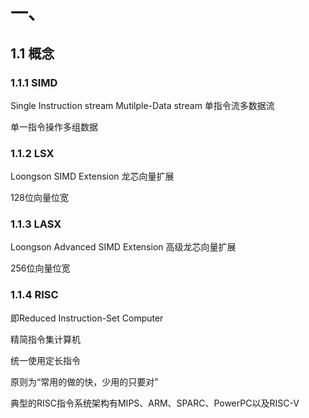# 一、

## 1.1 概念

### 1.1.1 SIMD

Single Instruction stream Mutilple-Data stream 单指令流多数据流

单一指令操作多组数据

### 1.1.2 LSX

Loongson SIMD Extension 龙芯向量扩展

128位向量位宽

### 1.1.3 LASX

Loongson Advanced SIMD Extension 高级龙芯向量扩展

256位向量位宽

### 1.1.4 RISC

即Reduced Instruction-Set Computer

精简指令集计算机

统一使用定长指令

原则为“常用的做的快，少用的只要对”

典型的RISC指令系统架构有MIPS、ARM、SPARC、PowerPC以及RISC-V
